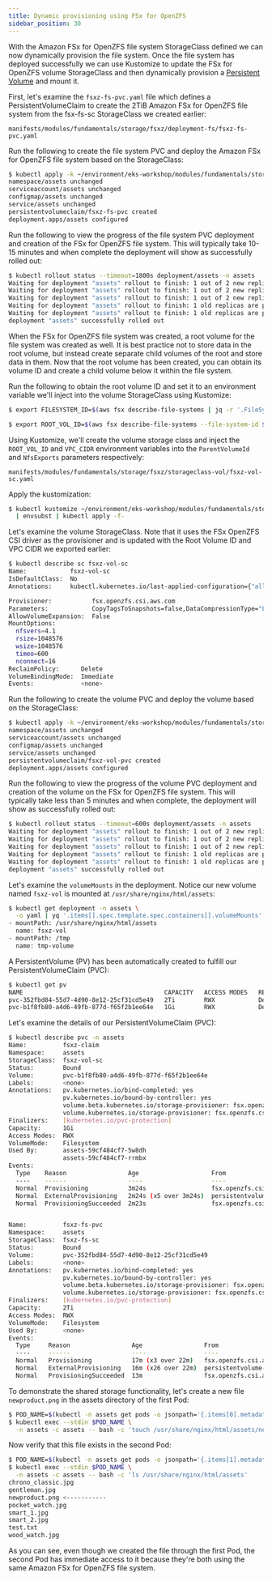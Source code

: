 ```yaml
---
title: Dynamic provisioning using FSx for OpenZFS
sidebar_position: 30
---
```


With the Amazon FSx for OpenZFS file system StorageClass defined we can now dynamically provision the file system.  Once the file system has deployed successfully we can use Kustomize to update the FSx for OpenZFS volume StorageClass and then dynamically provision a [Persistent Volume](https://kubernetes.io/docs/concepts/storage/persistent-volumes/) and mount it.

First, let's examine the `fsxz-fs-pvc.yaml` file which defines a PersistentVolumeClaim to create the 2TiB Amazon FSx for OpenZFS file system from the fsx-fs-sc StorageClass we created earlier:

```file
manifests/modules/fundamentals/storage/fsxz/deployment-fs/fsxz-fs-pvc.yaml
```

Run the following to create the file system PVC and deploy the Amazon FSx for OpenZFS file system based on the StorageClass:

```bash
$ kubectl apply -k ~/environment/eks-workshop/modules/fundamentals/storage/fsxz/deployment-fs
namespace/assets unchanged
serviceaccount/assets unchanged
configmap/assets unchanged
service/assets unchanged
persistentvolumeclaim/fsxz-fs-pvc created
deployment.apps/assets configured
```

Run the following to view the progress of the file system PVC deployment and creation of the FSx for OpenZFS file system.  This will typically take 10-15 minutes and when complete the deployment will show as successfully rolled out:

```bash
$ kubectl rollout status --timeout=1800s deployment/assets -n assets
Waiting for deployment "assets" rollout to finish: 1 out of 2 new replicas have been updated...
Waiting for deployment "assets" rollout to finish: 1 out of 2 new replicas have been updated...
Waiting for deployment "assets" rollout to finish: 1 out of 2 new replicas have been updated...
Waiting for deployment "assets" rollout to finish: 1 old replicas are pending termination...
Waiting for deployment "assets" rollout to finish: 1 old replicas are pending termination...
deployment "assets" successfully rolled out
```

When the FSx for OpenZFS file system was created, a root volume for the file system was created as well.  It is best practice not to store data in the root volume, but instead create separate child volumes of the root and store data in them.  Now that the root volume has been created, you can obtain its volume ID and create a child volume below it within the file system.

Run the following to obtain the root volume ID and set it to an environment variable we'll inject into the volume StorageClass using Kustomize:

```bash
$ export FILESYSTEM_ID=$(aws fsx describe-file-systems | jq -r '.FileSystems[] | select(.Tags[] | select(.Key=="Name" and .Value=="eks-workshop-FSxZ")).FileSystemId')

$ export ROOT_VOL_ID=$(aws fsx describe-file-systems --file-system-id $FILESYSTEM_ID | jq -r '.FileSystems[] | .OpenZFSConfiguration.RootVolumeId')
```

Using Kustomize, we'll create the volume storage class and inject the `ROOT_VOL_ID` and `VPC_CIDR` environment variables into the `ParentVolumeId` and `NfsExports` parameters respectively:

```file
manifests/modules/fundamentals/storage/fsxz/storageclass-vol/fsxz-vol-sc.yaml
```

Apply the kustomization:

```bash
$ kubectl kustomize ~/environment/eks-workshop/modules/fundamentals/storage/fsxz/storageclass-vol \
  | envsubst | kubectl apply -f-
```

Let's examine the volume StorageClass. Note that it uses the FSx OpenZFS CSI driver as the provisioner and is updated with the Root Volume ID and VPC CIDR we exported earlier:

```bash
$ kubectl describe sc fsxz-vol-sc
Name:            fsxz-vol-sc
IsDefaultClass:  No
Annotations:     kubectl.kubernetes.io/last-applied-configuration={"allowVolumeExpansion":false,"apiVersion":"storage.k8s.io/v1","kind":"StorageClass","metadata":{"annotations":{},"name":"fsxz-vol-sc"},"mountOptions":["nfsvers=4.1","rsize=1048576","wsize=1048576","timeo=600","nconnect=16"],"parameters":{"CopyTagsToSnapshots":"false","DataCompressionType":"\"LZ4\"","NfsExports":"[{\"ClientConfigurations\": [{\"Clients\": \"10.42.0.0/16\", \"Options\": [\"rw\",\"crossmnt\",\"no_root_squash\"]}]}]","OptionsOnDeletion":"[\"DELETE_CHILD_VOLUMES_AND_SNAPSHOTS\"]","ParentVolumeId":"\"fsvol-058ef92589ca07bc6\"","ReadOnly":"false","RecordSizeKiB":"128","ResourceType":"volume","Tags":"[{\"Key\": \"Name\", \"Value\": \"data\"}]"},"provisioner":"fsx.openzfs.csi.aws.com","reclaimPolicy":"Delete"}

Provisioner:           fsx.openzfs.csi.aws.com
Parameters:            CopyTagsToSnapshots=false,DataCompressionType="LZ4",NfsExports=[{"ClientConfigurations": [{"Clients": "10.42.0.0/16", "Options": ["rw","crossmnt","no_root_squash"]}]}],OptionsOnDeletion=["DELETE_CHILD_VOLUMES_AND_SNAPSHOTS"],ParentVolumeId="fsvol-058ef92589ca07bc6",ReadOnly=false,RecordSizeKiB=128,ResourceType=volume,Tags=[{"Key": "Name", "Value": "data"}]
AllowVolumeExpansion:  False
MountOptions:
  nfsvers=4.1
  rsize=1048576
  wsize=1048576
  timeo=600
  nconnect=16
ReclaimPolicy:      Delete
VolumeBindingMode:  Immediate
Events:             <none>
```

Run the following to create the volume PVC and deploy the volume based on the StorageClass:

```bash
$ kubectl apply -k ~/environment/eks-workshop/modules/fundamentals/storage/fsxz/deployment-vol
namespace/assets unchanged
serviceaccount/assets unchanged
configmap/assets unchanged
service/assets unchanged
persistentvolumeclaim/fsxz-vol-pvc created
deployment.apps/assets configured
```

Run the following to view the progress of the volume PVC deployment and creation of the volume on the FSx for OpenZFS file system.  This will typically take less than 5 minutes and when complete, the deployment will show as successfully rolled out:

```bash
$ kubectl rollout status --timeout=600s deployment/assets -n assets
Waiting for deployment "assets" rollout to finish: 1 out of 2 new replicas have been updated...
Waiting for deployment "assets" rollout to finish: 1 out of 2 new replicas have been updated...
Waiting for deployment "assets" rollout to finish: 1 out of 2 new replicas have been updated...
Waiting for deployment "assets" rollout to finish: 1 old replicas are pending termination...
Waiting for deployment "assets" rollout to finish: 1 old replicas are pending termination...
deployment "assets" successfully rolled out
```

Let's examine the `volumeMounts` in the deployment. Notice our new volume named `fsxz-vol` is mounted at `/usr/share/nginx/html/assets`:

```bash
$ kubectl get deployment -n assets \
  -o yaml | yq '.items[].spec.template.spec.containers[].volumeMounts'
- mountPath: /usr/share/nginx/html/assets
  name: fsxz-vol
- mountPath: /tmp
  name: tmp-volume
```

A PersistentVolume (PV) has been automatically created to fulfill our PersistentVolumeClaim (PVC):

```bash
$ kubectl get pv
NAME                                       CAPACITY   ACCESS MODES   RECLAIM POLICY   STATUS   CLAIM                STORAGECLASS   VOLUMEATTRIBUTESCLASS   REASON   AGE
pvc-352fbd84-55d7-4d90-8e12-25cf31cd5e49   2Ti        RWX            Delete           Bound    assets/fsxz-fs-pvc   fsxz-fs-sc     <unset>                          12m
pvc-b1f8fb80-a4d6-49fb-877d-f65f2b1ee64e   1Gi        RWX            Delete           Bound    assets/fsxz-claim    fsxz-vol-sc    <unset>                          102s
```

Let's examine the details of our PersistentVolumeClaim (PVC):

```bash
$ kubectl describe pvc -n assets
Name:          fsxz-claim
Namespace:     assets
StorageClass:  fsxz-vol-sc
Status:        Bound
Volume:        pvc-b1f8fb80-a4d6-49fb-877d-f65f2b1ee64e
Labels:        <none>
Annotations:   pv.kubernetes.io/bind-completed: yes
               pv.kubernetes.io/bound-by-controller: yes
               volume.beta.kubernetes.io/storage-provisioner: fsx.openzfs.csi.aws.com
               volume.kubernetes.io/storage-provisioner: fsx.openzfs.csi.aws.com
Finalizers:    [kubernetes.io/pvc-protection]
Capacity:      1Gi
Access Modes:  RWX
VolumeMode:    Filesystem
Used By:       assets-59cf484cf7-5w8dh
               assets-59cf484cf7-rrmbx
Events:
  Type    Reason                 Age                    From                                                                                                      Message
  ----    ------                 ----                   ----                                                                                                      -------
  Normal  Provisioning           3m24s                  fsx.openzfs.csi.aws.com_fsx-openzfs-csi-controller-6b9cdcddf6-b6shs_6062c23f-71eb-4f80-963d-86b2e7ee4aa3  External provisioner is provisioning volume for claim "assets/fsxz-claim"
  Normal  ExternalProvisioning   2m24s (x5 over 3m24s)  persistentvolume-controller                                                                               Waiting for a volume to be created either by the external provisioner 'fsx.openzfs.csi.aws.com' or manually by the system administrator. If volume creation is delayed, please verify that the provisioner is running and correctly registered.
  Normal  ProvisioningSucceeded  2m23s                  fsx.openzfs.csi.aws.com_fsx-openzfs-csi-controller-6b9cdcddf6-b6shs_6062c23f-71eb-4f80-963d-86b2e7ee4aa3  Successfully provisioned volume pvc-b1f8fb80-a4d6-49fb-877d-f65f2b1ee64e


Name:          fsxz-fs-pvc
Namespace:     assets
StorageClass:  fsxz-fs-sc
Status:        Bound
Volume:        pvc-352fbd84-55d7-4d90-8e12-25cf31cd5e49
Labels:        <none>
Annotations:   pv.kubernetes.io/bind-completed: yes
               pv.kubernetes.io/bound-by-controller: yes
               volume.beta.kubernetes.io/storage-provisioner: fsx.openzfs.csi.aws.com
               volume.kubernetes.io/storage-provisioner: fsx.openzfs.csi.aws.com
Finalizers:    [kubernetes.io/pvc-protection]
Capacity:      2Ti
Access Modes:  RWX
VolumeMode:    Filesystem
Used By:       <none>
Events:
  Type     Reason                 Age                 From                                                                                                      Message
  ----     ------                 ----                ----                                                                                                      -------
  Normal   Provisioning           17m (x3 over 22m)   fsx.openzfs.csi.aws.com_fsx-openzfs-csi-controller-6b9cdcddf6-b6shs_6062c23f-71eb-4f80-963d-86b2e7ee4aa3  External provisioner is provisioning volume for claim "assets/fsxz-fs-pvc"
  Normal   ExternalProvisioning   16m (x26 over 22m)  persistentvolume-controller                                                                               Waiting for a volume to be created either by the external provisioner 'fsx.openzfs.csi.aws.com' or manually by the system administrator. If volume creation is delayed, please verify that the provisioner is running and correctly registered.
  Normal   ProvisioningSucceeded  13m                 fsx.openzfs.csi.aws.com_fsx-openzfs-csi-controller-6b9cdcddf6-b6shs_6062c23f-71eb-4f80-963d-86b2e7ee4aa3  Successfully provisioned volume pvc-352fbd84-55d7-4d90-8e12-25cf31cd5e49
```

To demonstrate the shared storage functionality, let's create a new file `newproduct.png` in the assets directory of the first Pod:

```bash
$ POD_NAME=$(kubectl -n assets get pods -o jsonpath='{.items[0].metadata.name}')
$ kubectl exec --stdin $POD_NAME \
  -n assets -c assets -- bash -c 'touch /usr/share/nginx/html/assets/newproduct.png'
```

Now verify that this file exists in the second Pod:

```bash
$ POD_NAME=$(kubectl -n assets get pods -o jsonpath='{.items[1].metadata.name}')
$ kubectl exec --stdin $POD_NAME \
  -n assets -c assets -- bash -c 'ls /usr/share/nginx/html/assets'
chrono_classic.jpg
gentleman.jpg
newproduct.png <-----------
pocket_watch.jpg
smart_1.jpg
smart_2.jpg
test.txt
wood_watch.jpg
```

As you can see, even though we created the file through the first Pod, the second Pod has immediate access to it because they're both using the same Amazon FSx for OpenZFS file system.
